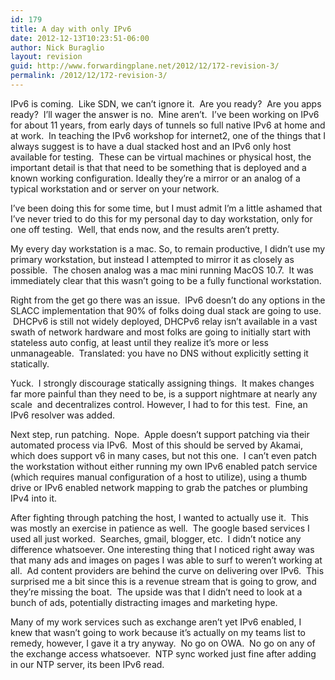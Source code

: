 ```yaml
---
id: 179
title: A day with only IPv6
date: 2012-12-13T10:23:51-06:00
author: Nick Buraglio
layout: revision
guid: http://www.forwardingplane.net/2012/12/172-revision-3/
permalink: /2012/12/172-revision-3/
---
```

IPv6 is coming.  Like SDN, we can&#8217;t ignore it.  Are you ready?  Are you apps ready?  I&#8217;ll wager the answer is no.  Mine aren&#8217;t.  I&#8217;ve been working on IPv6 for about 11 years, from early days of tunnels so full native IPv6 at home and at work.  In teaching the IPv6 workshop for internet2, one of the things that I always suggest is to have a dual stacked host and an IPv6 only host available for testing.  These can be virtual machines or physical host, the important detail is that that need to be something that is deployed and a known working configuration. Ideally they&#8217;re a mirror or an analog of a typical workstation and or server on your network.

I&#8217;ve been doing this for some time, but I must admit I&#8217;m a little ashamed that I&#8217;ve never tried to do this for my personal day to day workstation, only for one off testing.  Well, that ends now, and the results aren&#8217;t pretty.

My every day workstation is a mac. So, to remain productive, I didn&#8217;t use my primary workstation, but instead I attempted to mirror it as closely as possible.  The chosen analog was a mac mini running MacOS 10.7.  It was immediately clear that this wasn&#8217;t going to be a fully functional workstation.

Right from the get go there was an issue.  IPv6 doesn&#8217;t do any options in the SLACC implementation that 90% of folks doing dual stack are going to use.  DHCPv6 is still not widely deployed, DHCPv6 relay isn&#8217;t available in a vast swath of network hardware and most folks are going to initially start with stateless auto config, at least until they realize it&#8217;s more or less unmanageable.  Translated: you have no DNS without explicitly setting it statically.

Yuck.  I strongly discourage statically assigning things.  It makes changes far more painful than they need to be, is a support nightmare at nearly any scale  and decentralizes control. However, I had to for this test.  Fine, an IPv6 resolver was added.

Next step, run patching.  Nope.  Apple doesn&#8217;t support patching via their automated process via IPv6.  Most of this should be served by Akamai, which does support v6 in many cases, but not this one.  I can&#8217;t even patch the workstation without either running my own IPv6 enabled patch service (which requires manual configuration of a host to utilize), using a thumb drive or IPv6 enabled network mapping to grab the patches or plumbing IPv4 into it.

After fighting through patching the host, I wanted to actually use it.  This was mostly an exercise in patience as well.  The google based services I used all just worked.  Searches, gmail, blogger, etc.  I didn&#8217;t notice any difference whatsoever. One interesting thing that I noticed right away was that many ads and images on pages I was able to surf to weren&#8217;t working at all.  Ad content providers are behind the curve on delivering over IPv6.  This surprised me a bit since this is a revenue stream that is going to grow, and they&#8217;re missing the boat.  The upside was that I didn&#8217;t need to look at a bunch of ads, potentially distracting images and marketing hype.

Many of my work services such as exchange aren&#8217;t yet IPv6 enabled, I knew that wasn&#8217;t going to work because it&#8217;s actually on my teams list to remedy, however, I gave it a try anyway.  No go on OWA.  No go on any of the exchange access whatsoever.  NTP sync worked just fine after adding in our NTP server, its been IPv6 read.